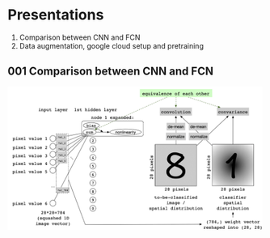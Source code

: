 # Presentations
1. Comparison between CNN and FCN
2. Data augmentation, google cloud setup and pretraining

## 001 Comparison between CNN and FCN
<img src="https://github.com/zhihanyang2022/presentations/blob/master/nn_impression_6.png" alt="drawing" width="1000"/>
